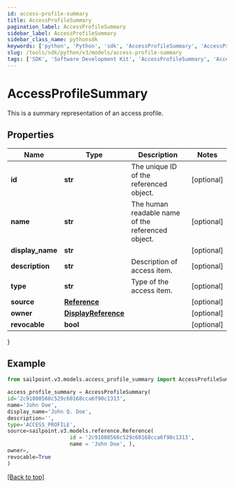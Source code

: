 ```yaml
---
id: access-profile-summary
title: AccessProfileSummary
pagination_label: AccessProfileSummary
sidebar_label: AccessProfileSummary
sidebar_class_name: pythonsdk
keywords: ['python', 'Python', 'sdk', 'AccessProfileSummary', 'AccessProfileSummary'] 
slug: /tools/sdk/python/v3/models/access-profile-summary
tags: ['SDK', 'Software Development Kit', 'AccessProfileSummary', 'AccessProfileSummary']
---
```


# AccessProfileSummary

This is a summary representation of an access profile.

## Properties

Name | Type | Description | Notes
------------ | ------------- | ------------- | -------------
**id** | **str** | The unique ID of the referenced object. | [optional] 
**name** | **str** | The human readable name of the referenced object. | [optional] 
**display_name** | **str** |  | [optional] 
**description** | **str** | Description of access item. | [optional] 
**type** | **str** | Type of the access item. | [optional] 
**source** | [**Reference**](reference) |  | [optional] 
**owner** | [**DisplayReference**](display-reference) |  | [optional] 
**revocable** | **bool** |  | [optional] 
}

## Example

```python
from sailpoint.v3.models.access_profile_summary import AccessProfileSummary

access_profile_summary = AccessProfileSummary(
id='2c91808568c529c60168cca6f90c1313',
name='John Doe',
display_name='John Q. Doe',
description='',
type='ACCESS_PROFILE',
source=sailpoint.v3.models.reference.Reference(
                    id = '2c91808568c529c60168cca6f90c1313', 
                    name = 'John Doe', ),
owner=,
revocable=True
)

```
[[Back to top]](#) 

